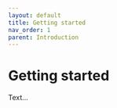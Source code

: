 ```yaml
---
layout: default
title: Getting started
nav_order: 1
parent: Introduction
---
```

# Getting started

Text...

